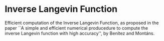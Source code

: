 # Inverse Langevin Function

Efficient computation of the Inverse Langevin Function, as proposed in the paper
``A simple and efficient numerical producedure to compute the inverse Langevin function with high accuracy'', by Benítez and Montáns.

